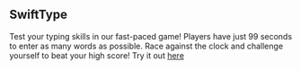 ## SwiftType
Test your typing skills in our fast-paced game! Players have just 99 seconds to enter as many words as possible. Race against the clock and challenge yourself to beat your high score! Try it out [here](https://chaseswedlo.github.io/swifttype/)